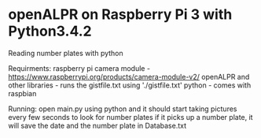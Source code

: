 # openALPR on Raspberry Pi 3 with Python3.4.2
Reading number plates with python

Requirments:
raspberry pi camera module - https://www.raspberrypi.org/products/camera-module-v2/
openALPR and other libraries - runs the gistfile.txt using './gistfile.txt'
python - comes with raspbian

Running:
open main.py using python and it should start taking pictures every few seconds to look for number plates
if it picks up a number plate, it will save the date and the number plate in Database.txt
